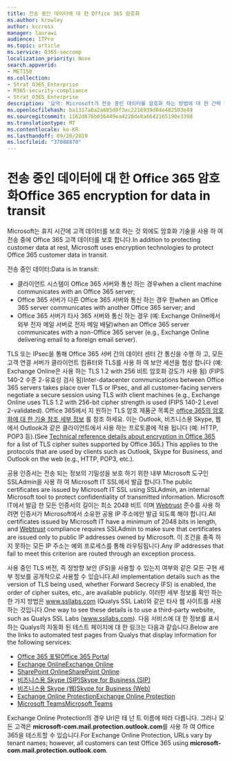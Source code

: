 ```yaml
---
title: 전송 중인 데이터에 대 한 Office 365 암호화
ms.author: krowley
author: kccross
manager: laurawi
audience: ITPro
ms.topic: article
ms.service: O365-seccomp
localization_priority: None
search.appverid:
- MET150
ms.collection:
- Strat_O365_Enterprise
- M365-security-compliance
- Strat_O365_Enterprise
description: '요약: Microsoft가 전송 중인 데이터를 암호화 하는 방법에 대 한 간략 한 설명입니다.'
ms.openlocfilehash: ba1317a0a2a685d0f3ac2216939d04e402503e49
ms.sourcegitcommit: 1162d676b036449ea4220de8a6642165190e3398
ms.translationtype: MT
ms.contentlocale: ko-KR
ms.lasthandoff: 09/20/2019
ms.locfileid: "37088870"
---
```

# <a name="office-365-encryption-for-data-in-transit"></a><span data-ttu-id="1e3b0-103">전송 중인 데이터에 대 한 Office 365 암호화</span><span class="sxs-lookup"><span data-stu-id="1e3b0-103">Office 365 encryption for data in transit</span></span>

<span data-ttu-id="1e3b0-104">Microsoft는 휴지 시간에 고객 데이터를 보호 하는 것 외에도 암호화 기술을 사용 하 여 전송 중에 Office 365 고객 데이터를 보호 합니다.</span><span class="sxs-lookup"><span data-stu-id="1e3b0-104">In addition to protecting customer data at rest, Microsoft uses encryption technologies to protect Office 365 customer data in transit.</span></span> 

<span data-ttu-id="1e3b0-105">전송 중인 데이터:</span><span class="sxs-lookup"><span data-stu-id="1e3b0-105">Data is in transit:</span></span>

- <span data-ttu-id="1e3b0-106">클라이언트 시스템이 Office 365 서버와 통신 하는 경우</span><span class="sxs-lookup"><span data-stu-id="1e3b0-106">when a client machine communicates with an Office 365 server;</span></span>
- <span data-ttu-id="1e3b0-107">Office 365 서버가 다른 Office 365 서버와 통신 하는 경우 한</span><span class="sxs-lookup"><span data-stu-id="1e3b0-107">when an Office 365 server communicates with another Office 365 server; and</span></span>
- <span data-ttu-id="1e3b0-108">Office 365 서버가 타사 365 서버와 통신 하는 경우 (예: Exchange Online에서 외부 전자 메일 서버로 전자 메일 배달)</span><span class="sxs-lookup"><span data-stu-id="1e3b0-108">when an Office 365 server communicates with a non-Office 365 server (e.g., Exchange Online delivering email to a foreign email server).</span></span>

<span data-ttu-id="1e3b0-109">TLS 또는 IPsec을 통해 Office 365 서버 간의 데이터 센터 간 통신을 수행 하 고, 모든 고객 연결 서버가 클라이언트 컴퓨터와 TLS를 사용 하 여 보안 세션을 협상 합니다 (예: Exchange Online은 사용 하는 TLS 1.2 with 256 비트 암호화 강도가 사용 됨) (FIPS 140-2 수준 2-유효성 검사 됨)</span><span class="sxs-lookup"><span data-stu-id="1e3b0-109">Inter-datacenter communications between Office 365 servers takes place over TLS or IPsec, and all customer-facing servers negotiate a secure session using TLS with client machines (e.g., Exchange Online uses TLS 1.2 with 256-bit cipher strength is used (FIPS 140-2 Level 2-validated).</span></span> <span data-ttu-id="1e3b0-110">Office 365에서 지 원하는 TLS 암호 제품군 목록은 [office 365의 암호화에 대 한 기술 참조 세부 정보](https://support.office.com/article/Technical-reference-details-about-encryption-in-Office-365-862CBE93-4268-4EF9-BA79-277545ECF221) 를 참조 하세요. 이는 Outlook, 비즈니스용 Skype, 웹에서 Outlook과 같은 클라이언트에서 사용 하는 프로토콜에 적용 됩니다 (예: HTTP, POP3 등).</span><span class="sxs-lookup"><span data-stu-id="1e3b0-110">(See [Technical reference details about encryption in Office 365](https://support.office.com/article/Technical-reference-details-about-encryption-in-Office-365-862CBE93-4268-4EF9-BA79-277545ECF221) for a list of TLS cipher suites supported by Office 365.) This applies to the protocols that are used by clients such as Outlook, Skype for Business, and Outlook on the web (e.g., HTTP, POP3, etc.).</span></span>

<span data-ttu-id="1e3b0-111">공용 인증서는 전송 되는 정보의 기밀성을 보호 하기 위한 내부 Microsoft 도구인 SSLAdmin을 사용 하 여 Microsoft IT SSL에서 발급 합니다.</span><span class="sxs-lookup"><span data-stu-id="1e3b0-111">The public certificates are issued by Microsoft IT SSL using SSLAdmin, an internal Microsoft tool to protect confidentiality of transmitted information.</span></span> <span data-ttu-id="1e3b0-112">Microsoft IT에서 발급 한 모든 인증서의 길이는 최소 2048 비트 이며 [Webtrust](http://www.webtrust.org/homepage-documents/item70372.pdf) 준수를 사용 하려면 인증서가 Microsoft에서 소유한 공용 IP 주소에만 발급 되도록 해야 합니다.</span><span class="sxs-lookup"><span data-stu-id="1e3b0-112">All certificates issued by Microsoft IT have a minimum of 2048 bits in length, and [Webtrust](http://www.webtrust.org/homepage-documents/item70372.pdf) compliance requires SSLAdmin to make sure that certificates are issued only to public IP addresses owned by Microsoft.</span></span> <span data-ttu-id="1e3b0-113">이 조건을 충족 하지 못하는 모든 IP 주소는 예외 프로세스를 통해 라우팅됩니다.</span><span class="sxs-lookup"><span data-stu-id="1e3b0-113">Any IP addresses that fail to meet this criterion are routed through an exception process.</span></span>

<span data-ttu-id="1e3b0-114">사용 중인 TLS 버전, 즉 정방향 보안 (FS)을 사용할 수 있는지 여부와 같은 모든 구현 세부 정보를 공개적으로 사용할 수 있습니다.</span><span class="sxs-lookup"><span data-stu-id="1e3b0-114">All implementation details such as the version of TLS being used, whether Forward Secrecy (FS) is enabled, the order of cipher suites, etc., are available publicly.</span></span> <span data-ttu-id="1e3b0-115">이러한 세부 정보를 확인 하는 한 가지 방법은 www.ssllabs.com (Qualys SSL Lab)와 같은 타사 웹 사이트를 사용 하는 것입니다.</span><span class="sxs-lookup"><span data-stu-id="1e3b0-115">One way to see these details is to use a third-party website, such as Qualys SSL Labs (www.ssllabs.com).</span></span> <span data-ttu-id="1e3b0-116">다음 서비스에 대 한 정보를 표시 하는 Qualys의 자동화 된 테스트 페이지에 대 한 링크는 다음과 같습니다.</span><span class="sxs-lookup"><span data-stu-id="1e3b0-116">Below are the links to automated test pages from Qualys that display information for the following services:</span></span>

- [<span data-ttu-id="1e3b0-117">Office 365 포털</span><span class="sxs-lookup"><span data-stu-id="1e3b0-117">Office 365 Portal</span></span>](https://www.ssllabs.com/ssltest/analyze.html?d=portal.office.com&hideResults=on)
- [<span data-ttu-id="1e3b0-118">Exchange Online</span><span class="sxs-lookup"><span data-stu-id="1e3b0-118">Exchange Online</span></span>](https://www.ssllabs.com/ssltest/analyze.html?d=outlook.office365.com&hideResults=on)
- [<span data-ttu-id="1e3b0-119">SharePoint Online</span><span class="sxs-lookup"><span data-stu-id="1e3b0-119">SharePoint Online</span></span>](https://www.ssllabs.com/ssltest/analyze.html?d=microsoft-my.sharepoint.com&hideResults=on)
- [<span data-ttu-id="1e3b0-120">비즈니스용 Skype (SIP)</span><span class="sxs-lookup"><span data-stu-id="1e3b0-120">Skype for Business (SIP)</span></span>](https://www.ssllabs.com/ssltest/analyze.html?d=sipdir.online.lync.com)
- [<span data-ttu-id="1e3b0-121">비즈니스용 Skype (웹)</span><span class="sxs-lookup"><span data-stu-id="1e3b0-121">Skype for Business (Web)</span></span>](https://www.ssllabs.com/ssltest/analyze.html?d=webdir.online.lync.com&hideResults=on)
- [<span data-ttu-id="1e3b0-122">Exchange Online Protection</span><span class="sxs-lookup"><span data-stu-id="1e3b0-122">Exchange Online Protection</span></span>](https://ssl-tools.net/mailservers/microsoft-com.mail.protection.outlook.com)
- [<span data-ttu-id="1e3b0-123">Microsoft Teams</span><span class="sxs-lookup"><span data-stu-id="1e3b0-123">Microsoft Teams</span></span>](https://www.ssllabs.com/ssltest/analyze.html?d=teams.microsoft.com&latest)

<span data-ttu-id="1e3b0-124">Exchange Online Protection의 경우 Url은 테 넌 트 이름에 따라 다릅니다. 그러나 모든 고객은 **microsoft-com.mail.protection.outlook.com**를 사용 하 여 Office 365을 테스트할 수 있습니다.</span><span class="sxs-lookup"><span data-stu-id="1e3b0-124">For Exchange Online Protection, URLs vary by tenant names; however, all customers can test Office 365 using **microsoft-com.mail.protection.outlook.com**.</span></span>
